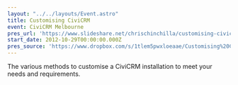 ```yaml
---
layout: "../../layouts/Event.astro"
title: Customising CiviCRM
event: CiviCRM Melbourne
pres_url: 'https://www.slideshare.net/chrischinchilla/customising-civicrm'
start_date: 2012-10-29T00:00:00.000Z
pres_source: 'https://www.dropbox.com/s/1tlem5pwxloeaae/Customising%20CiviCRM.pptx?dl=0'
---
```


The various methods to customise a CiviCRM installation to meet your needs and requirements.
